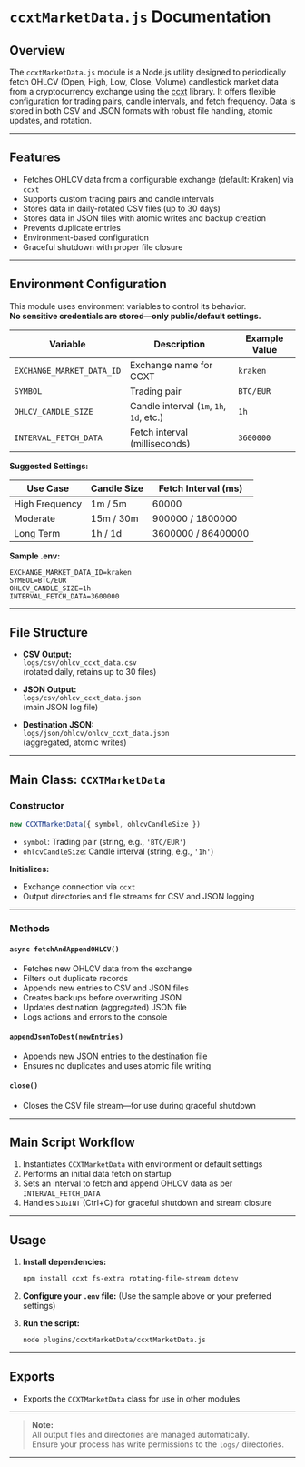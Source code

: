 # `ccxtMarketData.js` Documentation

## Overview

The `ccxtMarketData.js` module is a Node.js utility designed to periodically fetch OHLCV (Open, High, Low, Close, Volume) candlestick market data from a cryptocurrency exchange using the [ccxt](https://github.com/ccxt/ccxt) library. It offers flexible configuration for trading pairs, candle intervals, and fetch frequency. Data is stored in both CSV and JSON formats with robust file handling, atomic updates, and rotation.

---

## Features

- Fetches OHLCV data from a configurable exchange (default: Kraken) via `ccxt`
- Supports custom trading pairs and candle intervals
- Stores data in daily-rotated CSV files (up to 30 days)
- Stores data in JSON files with atomic writes and backup creation
- Prevents duplicate entries
- Environment-based configuration
- Graceful shutdown with proper file closure

---

## Environment Configuration

This module uses environment variables to control its behavior.  
**No sensitive credentials are stored—only public/default settings.**

| Variable                  | Description                                  | Example Value         |
|---------------------------|----------------------------------------------|-----------------------|
| `EXCHANGE_MARKET_DATA_ID` | Exchange name for CCXT                       | `kraken`              |
| `SYMBOL`                  | Trading pair                                 | `BTC/EUR`             |
| `OHLCV_CANDLE_SIZE`       | Candle interval (`1m`, `1h`, `1d`, etc.)     | `1h`                  |
| `INTERVAL_FETCH_DATA`     | Fetch interval (milliseconds)                | `3600000`             |

**Suggested Settings:**

| Use Case         | Candle Size   | Fetch Interval (ms) |
|------------------|--------------|---------------------|
| High Frequency   | 1m / 5m      | 60000               |
| Moderate         | 15m / 30m    | 900000 / 1800000    |
| Long Term        | 1h / 1d      | 3600000 / 86400000  |

**Sample .env:**
```
EXCHANGE_MARKET_DATA_ID=kraken
SYMBOL=BTC/EUR
OHLCV_CANDLE_SIZE=1h
INTERVAL_FETCH_DATA=3600000
```

---

## File Structure

- **CSV Output:**  
  `logs/csv/ohlcv_ccxt_data.csv`  
  (rotated daily, retains up to 30 files)

- **JSON Output:**  
  `logs/csv/ohlcv_ccxt_data.json`  
  (main JSON log file)

- **Destination JSON:**  
  `logs/json/ohlcv/ohlcv_ccxt_data.json`  
  (aggregated, atomic writes)

---

## Main Class: `CCXTMarketData`

### Constructor

```js
new CCXTMarketData({ symbol, ohlcvCandleSize })
```
- `symbol`: Trading pair (string, e.g., `'BTC/EUR'`)
- `ohlcvCandleSize`: Candle interval (string, e.g., `'1h'`)

**Initializes:**
- Exchange connection via `ccxt`
- Output directories and file streams for CSV and JSON logging

---

### Methods

#### `async fetchAndAppendOHLCV()`
- Fetches new OHLCV data from the exchange
- Filters out duplicate records
- Appends new entries to CSV and JSON files
- Creates backups before overwriting JSON
- Updates destination (aggregated) JSON file
- Logs actions and errors to the console

#### `appendJsonToDest(newEntries)`
- Appends new JSON entries to the destination file
- Ensures no duplicates and uses atomic file writing

#### `close()`
- Closes the CSV file stream—for use during graceful shutdown

---

## Main Script Workflow

1. Instantiates `CCXTMarketData` with environment or default settings
2. Performs an initial data fetch on startup
3. Sets an interval to fetch and append OHLCV data as per `INTERVAL_FETCH_DATA`
4. Handles `SIGINT` (Ctrl+C) for graceful shutdown and stream closure

---

## Usage

1. **Install dependencies:**
   ```bash
   npm install ccxt fs-extra rotating-file-stream dotenv
   ```

2. **Configure your `.env` file:**
   (Use the sample above or your preferred settings)

3. **Run the script:**
   ```bash
   node plugins/ccxtMarketData/ccxtMarketData.js
   ```

---

## Exports

- Exports the `CCXTMarketData` class for use in other modules

---

> **Note:**  
> All output files and directories are managed automatically.  
> Ensure your process has write permissions to the `logs/` directories.

---
